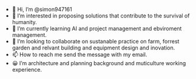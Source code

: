 - 👋 Hi, I’m @simon947161
- 👀 I’m interested in proposing solutions that contribute to the survival of humanity. 
- 🌱 I’m currently learning AI and project management and ebviroment management.
- 💞️ I’m looking to collaborate on sustanable practice on farm, forrest garden and relvant building and equipment design and inovation.
- 📫 How to reach me send the message with my email.
- 😀 I’m architecture and planning background and muticulture working experience. 
<!---
simon947161/simon947161 is a ✨ special ✨ repository because its `README.md` (this file) appears on your GitHub profile.
You can click the Preview link to take a look at your changes.
--->
